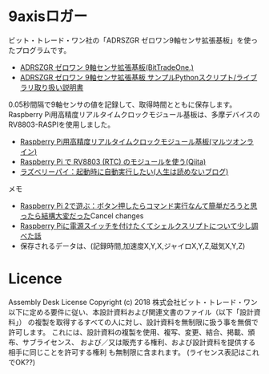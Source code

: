 # 9axisロガー
ビット・トレード・ワン社の「ADRSZGR ゼロワン9軸センサ拡張基板」を使ったプログラムです。

- [ADRSZGR ゼロワン 9軸センサ拡張基板(BitTradeOne.)](https://bit-trade-one.co.jp/adrszgr/)
- [ADRSZGR ゼロワン 9軸センサ拡張基板 サンプルPythonスクリプト/ライブラリ取り扱い説明書](https://github.com/bit-trade-one/RasPi-Zero-One-Series/tree/master/3rd/ADRSZGR_9-Axis_Gyro)

0.05秒間隔で9軸センサの値を記録して、取得時間とともに保存します。
Raspberry Pi用高精度リアルタイムクロックモジュール基板は、多摩デバイスのRV8803-RASPIを使用しました。

- [Raspberry Pi用高精度リアルタイムクロックモジュール基板(マルツオンライン)](https://www.marutsu.co.jp/pc/i/1556264/)
- [Raspberry Pi で RV8803 (RTC) のモジュールを使う(Qiita)](https://qiita.com/mml/items/ce9d130b73ed359e9d06)
- [ラズベリーパイ：起動時に自動実行したい(人生は読めないブログ)](https://torisky.com/%E3%83%A9%E3%82%BA%E3%83%99%E3%83%AA%E3%83%BC%E3%83%91%E3%82%A4%EF%BC%9A%E8%B5%B7%E5%8B%95%E6%99%82%E3%81%AB%E8%87%AA%E5%8B%95%E5%AE%9F%E8%A1%8C%E3%81%97%E3%81%9F%E3%81%84/)

メモ

- [Raspberry Pi 2で遊ぶ：ボタン押したらコマンド実行なんて簡単だろうと思ったら結構大変だった](https://cozyattic.wordpress.com/2016/02/03/raspberry-pi-2%E3%81%A7%E9%81%8A%E3%81%B6%EF%BC%9A%E3%83%9C%E3%82%BF%E3%83%B3%E6%8A%BC%E3%81%97%E3%81%9F%E3%82%89%E3%82%B3%E3%83%9E%E3%83%B3%E3%83%89%E5%AE%9F%E8%A1%8C%E3%81%AA%E3%82%93%E3%81%A6/)Cancel changes
- [Raspberry Piに電源スイッチを付けたくてシェルクスリプトについて少し調べた話](https://engineernote.hatenablog.com/entry/2015/03/10/013210)
- 保存されるデータは、(記録時間,加速度X,Y,X,ジャイロX,Y,Z,磁気X,Y,Z)

# Licence
Assembly Desk License
Copyright (c) 2018 株式会社ビット・トレード・ワン
以下に定める要件に従い、本設計資料および関連文書のファイル（以下「設計資料」）
の複製を取得するすべての人に対し、設計資料を無制限に扱う事を無償で許可します。
これには、設計資料の複製を使用、複写、変更、結合、掲載、頒布、サブライセンス、
および／又は販売する権利、および設計資料を提供する相手に同じことを許可する権利
も無制限に含まれます。
(ライセンス表記はこれでOK??)
